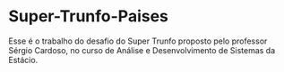 # Super-Trunfo-Paises
Esse é o trabalho do desafio do Super Trunfo proposto pelo professor Sérgio Cardoso, no curso de Análise e Desenvolvimento de Sistemas da Estácio.
